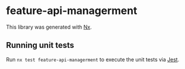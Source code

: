# feature-api-managerment

This library was generated with [Nx](https://nx.dev).

## Running unit tests

Run `nx test feature-api-managerment` to execute the unit tests via [Jest](https://jestjs.io).
